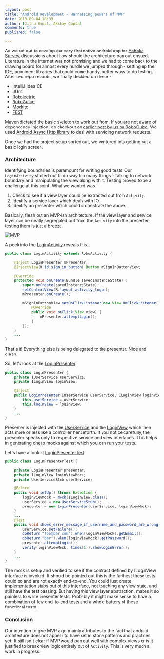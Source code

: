 ```yaml
---
layout: post
title: "Android Development - Harnessing powers of MVP"
date: 2013-09-04 18:33
author: [Jithu Gopal, Akshay Gupta]
comments: true
published: false

---
```


As we set out to develop our very first native android app for [Ashoka Survey](https://github.com/nilenso/ashoka-survey-mobile-native), discussions about how should the architecture pan out ensued. Literature in the internet was not promising and we had to come back to the drawing board for almost every hurdle we jumped through - setting up the IDE, prominent libraries that could come handy, better ways to do testing. After two repo reboots, we finally decided on these -

- IntelliJ Idea CE
- JUnit
- [Robolectric](https://github.com/robolectric/robolectric)
- [RoboGuice](https://github.com/roboguice/roboguice)
- [Mockito](https://code.google.com/p/mockito)
- [FEST](http://fest.easytesting.org/)

Maven dictated the basic skeleton to work out from. If you are not aware of dependency injection, do checkout an [earlier post by us on RoboGuice](http://planet.nilenso.com/blog/2013/07/10/using-roboguice-to-inject-views-into-a-pojo/). We used [Android Async Http library](https://github.com/loopj/android-async-http) to deal with servicing network requests.

Once we had the project setup sorted out, we ventured into getting out a basic login screen.

### Architecture

Identifying boundaries is paramount for writing good tests. Our `LoginActivity` started out to do way too many things - talking to network boundary and manipulating the view along with it. Testing proved to be a challenge at this point. What we wanted was -

1. Check to see if a view layer could be extracted out from `Activity`.
2. Identify a service layer which deals with IO.
3. Identify an presenter which could orchestrate the above.

Basically, flesh out an MVP-ish architecture. If the view layer and service layer can be neatly segregated out from the `Activity` into the presenter, testing them is just a breeze.

![MVP](/images/mvp.png)

A peek into the [LoginActivity](https://github.com/nilenso/ashoka-survey-mobile-native/blob/4cc2acd7698771fe483fb43cc6f38c0092495d1c/src/main/java/com/infinitisuite/surveymobile/LoginActivity.java) reveals this.

```java
public class LoginActivity extends RoboActivity {

    @Inject LoginPresenter mPresenter;
    @InjectView(R.id.sign_in_button) Button mSignInButtonView;

    @Override
    protected void onCreate(Bundle savedInstanceState) {
        super.onCreate(savedInstanceState);
        setContentView(R.layout.activity_login);
        mPresenter.onCreate();

        mSignInButtonView.setOnClickListener(new View.OnClickListener() {
            @Override
            public void onClick(View view) {
                mPresenter.attemptLogin();
            }
        });
    }
    ...
}
```

That's it! Everything else is being delegated to the presenter. Nice and clean.

So, let's look at the [LoginPresenter](https://github.com/nilenso/ashoka-survey-mobile-native/blob/4cc2acd7698771fe483fb43cc6f38c0092495d1c/src/main/java/com/infinitisuite/surveymobile/presenters/LoginPresenter.java).

```java
public class LoginPresenter {
    private IUserService userService;
    private ILoginView loginView;

    @Inject
    public LoginPresenter(IUserService userService, ILoginView loginView) {
        this.userService = userService;
        this.loginView = loginView;
    }
    ...
}
```
Presenter is injected with the [UserService](https://github.com/nilenso/ashoka-survey-mobile-native/blob/4cc2acd7698771fe483fb43cc6f38c0092495d1c/src/main/java/com/infinitisuite/surveymobile/services/UserService.java) and the [LoginView](https://github.com/nilenso/ashoka-survey-mobile-native/blob/4cc2acd7698771fe483fb43cc6f38c0092495d1c/src/main/java/com/infinitisuite/surveymobile/views/LoginView.java) which then acts more or less like a controller henceforth. If you notice carefully, the presenter speaks only to respective service and view interfaces. This helps in generating cheap mocks against which you can run your tests.

Let's have a look at [LoginPresenterTest](https://github.com/nilenso/ashoka-survey-mobile-native/blob/4cc2acd7698771fe483fb43cc6f38c0092495d1c/src/test/java/com/infinitisuite/surveymobile/presenters/LoginPresenterTest.java).

```java
public class LoginPresenterTest {

    private LoginPresenter presenter;
    private ILoginView loginViewMock;
    private UserServiceStub userService;

    @Before
    public void setUp() throws Exception {
        loginViewMock = mock(ILoginView.class);
        userService = new UserServiceStub();
        presenter = new LoginPresenter(userService, loginViewMock);
    }
    ...
    @Test
    public void shows_error_message_if_username_and_password_are_wrong() throws Exception {
        userService.setFailure();
        doReturn("foo@bar.com").when(loginViewMock).getEmail();
        doReturn("bar").when(loginViewMock).getPassword();
        presenter.attemptLogin();
        verify(loginViewMock, times(1)).showLoginError();
    }
    ...
}
```

The mock is setup and verified to see if the contract defined by ILoginView interface is invoked. It should be pointed out this is the farthest these tests could go and are not exactly end-to-end. You could just create implementation stubs out of this interface, not touching any view state, and still have the test passing. But having this view layer abstraction, makes it so painless to write presenter tests. Probably it might make sense to have a combination of few end-to-end tests and a whole battery of these functional tests.

### Conclusion

Our intention to give MVP a go mainly attributes to the fact that android architecture does not appear to have set in stone patterns and practices yet. It still isn't clear if MVP would pan out well with complex views or is it justified to break view logic entirely out of `Activity`. This is very much a work in progress.